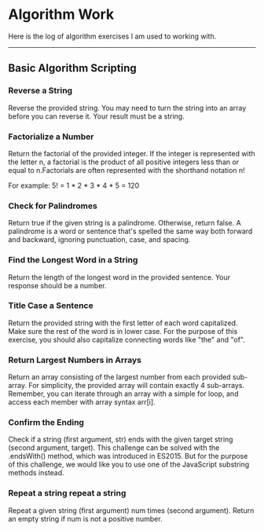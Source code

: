 # Algorithm Work
Here is the log of algorithm exercises I am used to working with.

---

## Basic Algorithm Scripting


### Reverse a String
Reverse the provided string.
You may need to turn the string into an array before you can reverse it.
Your result must be a string.


### Factorialize a Number
Return the factorial of the provided integer. If the integer is represented with the letter n, a factorial is the product of all positive integers less than or equal to n.Factorials are often represented with the shorthand notation n!

For example: 5! = 1 * 2 * 3 * 4 * 5 = 120


### Check for Palindromes
Return true if the given string is a palindrome. Otherwise, return false.
A palindrome is a word or sentence that's spelled the same way both forward and backward, ignoring punctuation, case, and spacing.


### Find the Longest Word in a String
Return the length of the longest word in the provided sentence.
Your response should be a number.


### Title Case a Sentence
Return the provided string with the first letter of each word capitalized. Make sure the rest of the word is in lower case.
For the purpose of this exercise, you should also capitalize connecting words like "the" and "of".


### Return Largest Numbers in Arrays
Return an array consisting of the largest number from each provided sub-array. For simplicity, the provided array will contain exactly 4 sub-arrays.
Remember, you can iterate through an array with a simple for loop, and access each member with array syntax arr[i].


### Confirm the Ending
Check if a string (first argument, str) ends with the given target string (second argument, target).
This challenge can be solved with the .endsWith() method, which was introduced in ES2015. But for the purpose of this challenge, we would like you to use one of the JavaScript substring methods instead.


### Repeat a string repeat a string
Repeat a given string (first argument) num times (second argument). Return an empty string if num is not a positive number.
